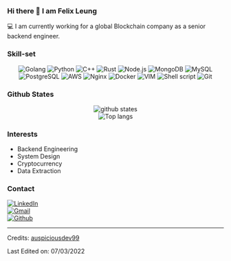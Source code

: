 ### Hi there 👋 I am Felix Leung
:computer: I am currently working for a global Blockchain company as a senior backend engineer.<br>

### Skill-set
<p align="center">
  <img src="https://img.shields.io/badge/go-%2300ADD8.svg?style=for-the-badge&logo=go&logoColor=white" alt="Golang">
  <img src="https://img.shields.io/badge/Python-3776AB?style=for-the-badge&logo=python&logoColor=white" alt="Python">
  <img src="https://img.shields.io/badge/C%2B%2B-00599C?style=for-the-badge&logo=c%2B%2B&logoColor=white" alt="C++">
  <img src="https://img.shields.io/badge/Rust-f5a742?style=for-the-badge&logo=rust&logoColor=white" alt="Rust">
  <img src="https://img.shields.io/badge/Node.js-43853D?style=for-the-badge&logo=node.js&logoColor=white" alt="Node.js">  
  <img src="https://img.shields.io/badge/MongoDB-4EA94B?style=for-the-badge&logo=mongodb&logoColor=white" alt="MongoDB">
  <img src="https://img.shields.io/badge/MySQL-00000F?style=for-the-badge&logo=mysql&logoColor=white" alt="MySQL">
  <img src="https://img.shields.io/badge/PostgreSQL-316192?style=for-the-badge&logo=postgresql&logoColor=white" alt="PostgreSQL">
  <img src="https://img.shields.io/badge/Amazon_AWS-232F3E?style=for-the-badge&logo=amazon-aws&logoColor=white" alt="AWS">
  <img src="https://img.shields.io/badge/nginx-%23009639.svg?style=for-the-badge&logo=nginx&logoColor=white" alt="Nginx">
  <img src="https://img.shields.io/badge/docker-%230db7ed.svg?style=for-the-badge&logo=docker&logoColor=white" alt="Docker">
  <img src="https://img.shields.io/badge/VIM-%2311AB00.svg?style=for-the-badge&logo=vim&logoColor=white" alt="VIM">
  <img src="https://img.shields.io/badge/shell_script-%23121011.svg?style=for-the-badge&logo=gnu-bash&logoColor=white" alt="Shell script">
  <img src="https://img.shields.io/badge/git-%23F05033.svg?style=for-the-badge&logo=git&logoColor=white" alt="Git">
</p>

### Github States
<p align="center"> 
  <img src="https://github-readme-stats.vercel.app/api?username=auspiciousdev99&count_private=true&show_icons=true&theme=apprentice" alt="github states"> 
  <br>
  <img src="https://github-readme-stats.vercel.app/api/top-langs/?username=auspiciousdev99&exclude_repo=klee1611.github.io&layout=compact&theme=apprentice" alt="Top langs">
</p>

### Interests
- Backend Engineering
- System Design
- Cryptocurrency
- Data Extraction

### Contact
<a href="https://www.linkedin.com/in/auspiciousdev99-5928b9a6/" target="_blank">
  <img src="https://img.shields.io/badge/LinkedIn-0077B5?style=for-the-badge&logo=linkedin&logoColor=white" alt="LinkedIn">
</a><br>
<a href="mailto:auspiciousdev99@gmail.com" target="_blank">
  <img src="https://img.shields.io/badge/Gmail-D14836?style=for-the-badge&logo=gmail&logoColor=white" alt="Gmail">
</a><br>
<a href="https://github.com/auspiciousdev99">
  <img src="https://img.shields.io/badge/GitHub-100000?style=for-the-badge&logo=github&logoColor=white" alt="Github">
</a><br>

------
Credits: [auspiciousdev99](https://github.com/auspiciousdev99)

Last Edited on: 07/03/2022

